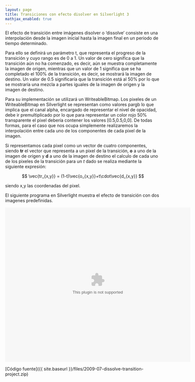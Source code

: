 ```yaml
---
layout: page
title: Transiciones con efecto disolver en Silverlight 3
mathjax_enabled: true
---
```


<p>El efecto de transición entre imágenes disolver o ‘dissolve’ consiste en una interpolación desde la imagen inicial hasta la imagen final en un periodo de tiempo determinado.</p>
<p>Para ello se definirá un parámetro t, que representa el progreso de la transición y cuyo rango es de 0 a 1. Un valor de cero significa que la transición aún no ha comenzado, es decir, aún se muestra completamente la imagen de origen, mientras que un valor de 1 significa que se ha completado el 100% de la transición, es decir, se mostrará la imagen de destino. Un valor de 0.5 significaría que la transición está al 50% por lo que se mostraría una mezcla a partes iguales de la imagen de origen y la imagen de destino.</p>
<p>Para su implementación se utilizará un WriteableBitmap. Los pixeles de un WriteableBitmap en Silverlight se representan como valores pargb lo que implica que el canal alpha, encargado de representar el nivel de opacidad, debe ir premultiplicado por lo que para representar un color rojo 50% transparente el pixel debería contener los valores [0.5,0.5,0,0]. De todas formas, para el caso que nos ocupa simplemente realizaremos la interpolación entre cada uno de los componentes de cada pixel de la imagen.</p>
<p>Si representamos cada pixel como un vector de cuatro componentes, siendo <strong>tr</strong> el vector que representa a un pixel de la transición, <strong>o</strong> a uno de la imagen de origen y <strong>d</strong> a uno de la imagen de destino el calculo de cada uno de los pixeles de la transición para un <em>t</em> dado se realiza mediante la siguiente expresión:</p>

$$ \vec{tr_{x,y}} = (1-t)\vec{o_{x,y}}+t\cdot\vec{d_{x,y}} $$

<p>siendo x,y las coordenadas del pixel.</p>
<p>El siguiente programa en Silverlight muestra el efecto de transición con dos imagenes predefinidas.</p>


<object width="600" height="500"
    data="data:application/x-silverlight-2," 
    type="application/x-silverlight-2" >
    <param name="source" value="{{ site.baseurl }}/files/2009-07-dissolve-effect.xap"/>
</object>

[Código fuente]({{ site.baseurl }}/files/2009-07-dissolve-transition-project.zip)

